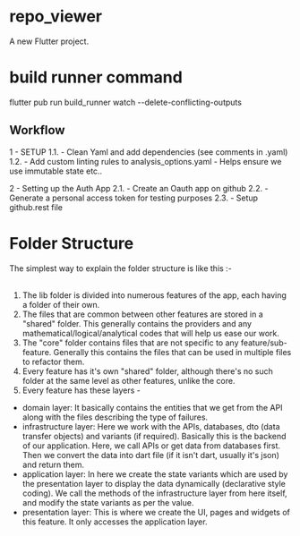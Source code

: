 # repo_viewer

A new Flutter project.

# build runner command
flutter pub run build_runner watch --delete-conflicting-outputs

## Workflow 
1 - SETUP
  1.1. - Clean Yaml and add dependencies (see comments in .yaml)
  1.2. - Add custom linting rules to analysis_options.yaml - Helps ensure we use immutable state etc..

2 - Setting up the Auth App
  2.1. - Create an Oauth app on github
  2.2. - Generate a personal access token for testing purposes
  2.3. - Setup github.rest file

# Folder Structure
The simplest way to explain the folder structure is like this :- <br /><br />

1. The lib folder is divided into numerous features of the app, each having a folder of their own.
2. The files that are common between other features are stored in a "shared" folder. This generally contains the providers and any mathematical/logical/analytical codes that will help us ease our work.
3. The "core" folder contains files that are not specific to any feature/sub-feature. Generally this contains the files that can be used in multiple files to refactor them.
4. Every feature has it's own "shared" folder, although there's no such folder at the same level as other features, unlike the core.
5. Every feature has these layers -
  - domain layer: It basically contains the entities that we get from the API along with the files describing the type of failures.
  - infrastructure layer: Here we work with the APIs, databases, dto (data transfer objects) and variants (if required). Basically this is the backend of our application. Here, we call APIs or get data from databases first. Then we convert the data into dart file (if it isn't dart, usually it's json) and return them.
  - application layer: In here we create the state variants which are used by the presentation layer to display the data dynamically (declarative style coding). We call the methods of the infrastructure layer from here itself, and modify the state variants as per the value.
  - presentation layer: This is where we create the UI, pages and widgets of this feature. It only accesses the application layer.

